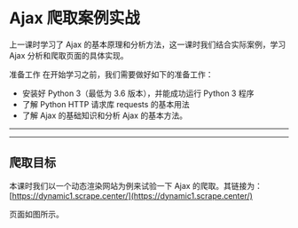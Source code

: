 # Ajax 爬取案例实战

上一课时学习了 Ajax 的基本原理和分析方法，这一课时我们结合实际案例，学习 Ajax 分析和爬取页面的具体实现。

准备工作
在开始学习之前，我们需要做好如下的准备工作：
* 安装好 Python 3（最低为 3.6 版本），并能成功运行 Python 3 程序
* 了解 Python HTTP 请求库 requests 的基本用法
* 了解 Ajax 的基础知识和分析 Ajax 的基本方法。

---
---

## 爬取目标

本课时我们以一个动态渲染网站为例来试验一下 Ajax 的爬取。其链接为： [https://dynamic1.scrape.center/](https://dynamic1.scrape.center/)

页面如图所示。


